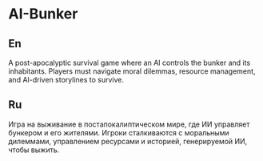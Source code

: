 # AI-Bunker

## En

A post-apocalyptic survival game where an AI controls the bunker and its inhabitants. Players must navigate moral dilemmas, resource management, and AI-driven storylines to survive.

## Ru

Игра на выживание в постапокалиптическом мире, где ИИ управляет бункером и его жителями. Игроки сталкиваются с моральными дилеммами, управлением ресурсами и историей, генерируемой ИИ, чтобы выжить.
